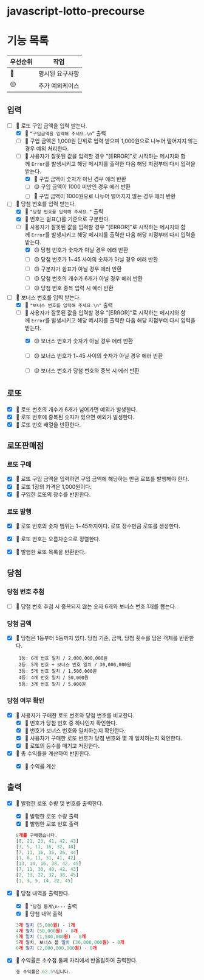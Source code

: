 # javascript-lotto-precourse

# 기능 목록

| 우선순위 | 작업            |
| -------- | --------------- |
| 🔴       | 명시된 요구사항 |
| 🟡       | 추가 예외케이스 |

## 입력

- [ ] 🔴 로또 구입 금액을 입력 받는다.
    - [x] 🔴 `“구입금액을 입력해 주세요.\n”` 출력
    - [ ] 🔴 구입 금액은 1,000원 단위로 입력 받으며 1,000원으로 나누어 떨어지지 않는 경우 예외 처리한다.
    - [ ] 🔴 사용자가 잘못된 값을 입력할 경우 "[ERROR]"로 시작하는 메시지와 함께 `Error`를 발생시키고 해당 메시지를 출력한 다음 해당 지점부터 다시 입력을 받는다.
        - [x] 🔴 구입 금액이 숫자가 아닌 경우 에러 반환
        - [ ] 🟡 구입 금액이 1000 미만인 경우 에러 반환
        - [ ] 🔴 구입 금액이 1000원으로 나누어 떨어지지 않는 경우 에러 반환
- [ ] 🔴 당첨 번호를 입력 받는다.
    - [x] 🔴 `"당첨 번호를 입력해 주세요."` 출력
    - [x] 🔴 번호는 쉼표(,)를 기준으로 구분한다.
    - [ ] 🔴 사용자가 잘못된 값을 입력할 경우 "[ERROR]"로 시작하는 메시지와 함께 `Error`를 발생시키고 해당 메시지를 출력한 다음 해당 지점부터 다시 입력을 받는다.
        - [x] 🟡 당첨 번호가 숫자가 아닐 경우 에러 반환
        - [ ] 🟡 당첨 번호가 1~45 사이의 숫자가 아닐 경우 에러 반환
        - [ ] 🟡 구분자가 쉼표가 아닐 경우 에러 반환
        - [ ] 🟡 당첨 번호의 개수가 6개가 아닐 경우 에러 반환
        - [ ] 🟡 당첨 번호 중복 입력 시 에러 반환
- [ ] 🔴 보너스 번호를 입력 받는다.
    - [x] 🔴 `"보너스 번호를 입력해 주세요.\n"` 출력
    - [ ] 🔴 사용자가 잘못된 값을 입력할 경우 "[ERROR]"로 시작하는 메시지와 함께 `Error`를 발생시키고 해당 메시지를 출력한 다음 해당 지점부터 다시 입력을 받는다.
        - [x] 🟡 보너스 번호가 숫자가 아닐 경우 에러 반환
        - [ ] 🟡 보너스 번호가 1~45 사이의 숫자가 아닐 경우 에러 반환
        - [ ] 🟡 보너스 번호가 당첨 번호와 중복 시 에러 반환


## 로또
- [x] 🔴 로또 번호의 개수가 6개가 넘어가면 예외가 발생한다.
- [x] 🔴 로또 번호에 중복된 숫자가 있으면 예외가 발생한다.
- [x] 🔴 로또 번호 배열을 반환한다.

## 로또판매점
### 로또 구매
- [x] 🔴 로또 구입 금액을 입력하면 구입 금액에 해당하는 만큼 로또를 발행해야 한다.
- [x] 🔴 로또 1장의 가격은 1,000원이다.
- [x] 🔴 구입한 로또의 장수를 반환한다.

### 로또 발행
- [x] 🔴 로또 번호의 숫자 범위는 1~45까지이다. 로또 장수만큼 로또를 생성한다.
- [x] 🔴 로또 번호는 오름차순으로 정렬한다.
- [x] 🔴 발행한 로또 목록을 반환한다.


## 당첨

### 당첨 번호 추첨

- [ ] 🔴 당첨 번호 추첨 시 중복되지 않는 숫자 6개와 보너스 번호 1개를 뽑는다.

### 당첨 금액

- [x] 🔴 당첨은 1등부터 5등까지 있다. 당첨 기준, 금액, 당첨 횟수를 담은 객체를 반환한다.
    ```
     1등: 6개 번호 일치 / 2,000,000,000원
     2등: 5개 번호 + 보너스 번호 일치 / 30,000,000원
     3등: 5개 번호 일치 / 1,500,000원
     4등: 4개 번호 일치 / 50,000원
     5등: 3개 번호 일치 / 5,000원
    ```

### 당첨 여부 확인
- [x] 🔴 사용자가 구매한 로또 번호와 당첨 번호를 비교한다.
    - [x] 🔴 번호가 당첨 번호 중 하나인지 확인한다.
    - [x] 🔴 번호가 보너스 번호와 일치하는지 확인한다.
    - [x] 🔴 사용자가 구매한 로또 번호가 당첨 번호와 몇 개 일치하는지 확인한다.
    - [x] 🔴 로또의 등수를 매기고 저장한다.
- [x] 🔴 총 수익률을 계산하여 반환한다.
    - [x] 🔴 수익률 계산


## 출력

- [x] 🔴 발행한 로또 수량 및 번호를 출력한다.
    - [x] 🔴 발행한 로또 수량 출력
    - [x] 🔴 발행한 로또 번호 출력
    
    ```jsx
    8개를 구매했습니다.
    [8, 21, 23, 41, 42, 43] 
    [3, 5, 11, 16, 32, 38] 
    [7, 11, 16, 35, 36, 44] 
    [1, 8, 11, 31, 41, 42] 
    [13, 14, 16, 38, 42, 45] 
    [7, 11, 30, 40, 42, 43] 
    [2, 13, 22, 32, 38, 45] 
    [1, 3, 5, 14, 22, 45]
    ```
    
- [x] 🔴 당첨 내역을 출력한다.
    - [x] 🔴 `"당첨 통계\n---` 출력
    - [x] 🔴 당첨 내역 출력
    
    ```jsx
    3개 일치 (5,000원) - 1개
    4개 일치 (50,000원) - 0개
    5개 일치 (1,500,000원) - 0개
    5개 일치, 보너스 볼 일치 (30,000,000원) - 0개
    6개 일치 (2,000,000,000원) - 0개
    ```
    
- [x] 🔴 수익률은 소수점 둘째 자리에서 반올림하여 출력한다.
    
    ```jsx
    총 수익률은 62.5%입니다.
    ```